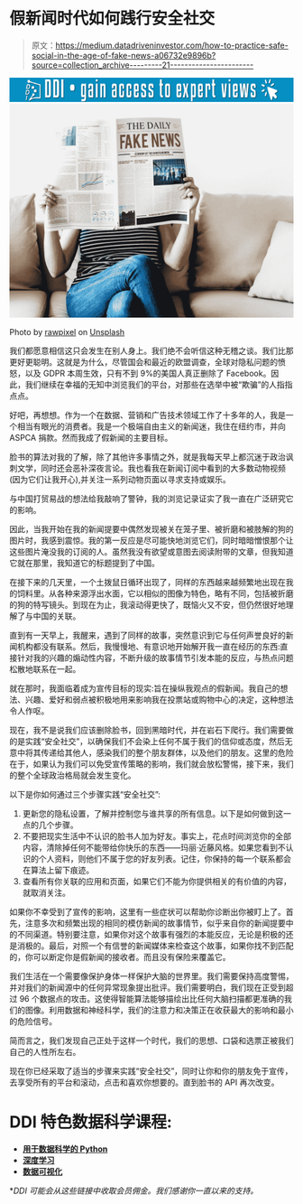 # 假新闻时代如何践行安全社交

> 原文：<https://medium.datadriveninvestor.com/how-to-practice-safe-social-in-the-age-of-fake-news-a06732e9896b?source=collection_archive---------21----------------------->

[![](img/58e3c6349029623de8a2aefd2df6d277.png)](http://www.track.datadriveninvestor.com/1B9E)![](img/a6d865626b9f459a0f269c4c94d6254f.png)

Photo by [rawpixel](https://unsplash.com/@rawpixel?utm_source=medium&utm_medium=referral) on [Unsplash](https://unsplash.com?utm_source=medium&utm_medium=referral)

我们都愿意相信这只会发生在别人身上。我们绝不会听信这种无稽之谈。我们比那更好更聪明。这就是为什么，尽管国会和最近的欧盟调查，全球对隐私问题的愤怒，以及 GDPR 本周生效，只有不到 9%的美国人真正删除了 Facebook。因此，我们继续在幸福的无知中浏览我们的平台，对那些在选举中被“欺骗”的人指指点点。

好吧，再想想。作为一个在数据、营销和广告技术领域工作了十多年的人，我是一个相当有眼光的消费者。我是一个极端自由主义的新闻迷，我住在纽约市，并向 ASPCA 捐款。然而我成了假新闻的主要目标。

脸书的算法对我的了解，除了其他许多事情之外，就是我每天早上都沉迷于政治讽刺文学，同时还会恶补深夜言论。我也看我在新闻订阅中看到的大多数动物视频(因为它们让我开心),并关注一系列动物页面以寻求支持或娱乐。

与中国打贸易战的想法给我敲响了警钟，我的浏览记录证实了我一直在广泛研究它的影响。

因此，当我开始在我的新闻提要中偶然发现被关在笼子里、被折磨和被肢解的狗的图片时，我感到震惊。我的第一反应是尽可能快地浏览它们，同时暗暗憎恨那个让这些图片淹没我的订阅的人。虽然我没有欲望或意图去阅读附带的文章，但我知道它就在那里，我知道它的标题提到了中国。

在接下来的几天里，一个土拨鼠日循环出现了，同样的东西越来越频繁地出现在我的饲料里。从各种来源浮出水面，它以相似的图像为特色，略有不同，包括被折磨的狗的特写镜头。到现在为止，我滚动得更快了，既恼火又不安，但仍然很好地理解了与中国的关联。

直到有一天早上，我醒来，遇到了同样的故事，突然意识到它与任何声誉良好的新闻机构都没有联系。然后，我慢慢地、有意识地开始解开我一直在经历的东西:直接针对我的兴趣的煽动性内容，不断升级的故事情节引发本能的反应，与热点问题松散地联系在一起。

就在那时，我面临着成为宣传目标的现实:旨在操纵我观点的假新闻。我自己的想法、兴趣、爱好和弱点被积极地用来影响我在投票站或购物中心的决定，这种想法令人作呕。

现在，我不是说我们应该删除脸书，回到黑暗时代，并在岩石下爬行。我们需要做的是实践“安全社交”，以确保我们不会染上任何不属于我们的信仰或态度，然后无意中将其传递给其他人，感染我们的整个朋友群体，以及他们的朋友。这里的危险在于，如果认为我们可以免受宣传策略的影响，我们就会放松警惕，接下来，我们的整个全球政治格局就会发生变化。

以下是你如何通过三个步骤实践“安全社交”:

1.  更新您的隐私设置，了解并控制您与谁共享的所有信息。以下是如何做到这一点的几个步骤。
2.  不要把现实生活中不认识的脸书人加为好友。事实上，花点时间浏览你的全部内容，清除掉任何不能带给你快乐的东西——玛丽·近藤风格。如果您看到不认识的个人资料，则他们不属于您的好友列表。记住，你保持的每一个联系都会在算法上留下痕迹。
3.  查看所有你关联的应用和页面，如果它们不能为你提供相关的有价值的内容，就取消关注。

如果你不幸受到了宣传的影响，这里有一些症状可以帮助你诊断出你被盯上了。首先，注意多次和频繁出现的相同的模仿新闻的故事情节，似乎来自你的新闻提要中的不同渠道。特别要注意，如果你对这个故事有强烈的本能反应，无论是积极的还是消极的。最后，对照一个有信誉的新闻媒体来检查这个故事，如果你找不到匹配的，你可以断定你是假新闻的接收者。而且没有保险来覆盖它。

我们生活在一个需要像保护身体一样保护大脑的世界里。我们需要保持高度警惕，并对我们的新闻源中的任何异常现象提出批评。我们需要明白，我们现在正受到超过 96 个数据点的攻击。这使得智能算法能够描绘出比任何大脑扫描都更准确的我们的图像。利用数据和神经科学，我们的注意力和决策正在收获最大的影响和最小的危险信号。

简而言之，我们发现自己正处于这样一个时代，我们的思想、口袋和选票正被我们自己的人性所左右。

现在你已经采取了适当的步骤来实践“安全社交”，同时让你和你的朋友免于宣传，去享受所有的平台和滚动，点击和喜欢你想要的。直到脸书的 API 再次改变。

# DDI 特色数据科学课程:

*   [**用于数据科学的 Python**](http://go.datadriveninvestor.com/intro-python/mb)
*   [**深度学习**](http://go.datadriveninvestor.com/deeplearningpython/mb)
*   [**数据可视化**](http://go.datadriveninvestor.com/datavisualization/mb)

**DDI 可能会从这些链接中收取会员佣金。我们感谢你一直以来的支持。*